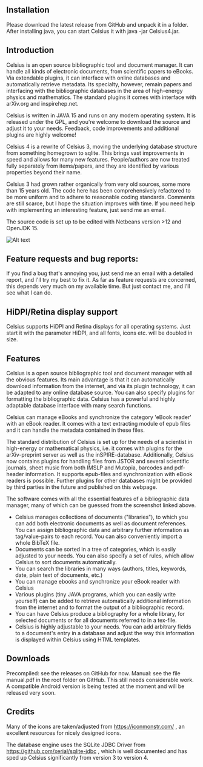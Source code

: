 ## Installation

Please download the latest release from GitHub and unpack it in a folder. After installing java, you can start Celsius it with java -jar Celsius4.jar.

## Introduction

Celsius is an open source bibliographic tool and document manager. It can handle all kinds of electronic documents, from scientific papers to eBooks. Via extendable plugins, it can interface with online databases and automatically retrieve metadata. Its specialty, however, remain papers and interfacing with the bibliographic databases in the area of high-energy physics and mathematics. The standard plugins it comes with interface with arXiv.org and inspirehep.net.

Celsius is written in JAVA 15 and runs on any modern operating system. It is released under the GPL, and you're welcome to download the source and adjust it to your needs. Feedback, code improvements and additional plugins are highly welcome! 

Celsius 4 is a rewrite of Celsius 3, moving the underlying database structure from something homegrown to sqlite. This brings vast improvements in speed and allows for many new features. People/authors are now treated fully separately from items/papers, and they are identified by various properties beyond their name. 

Celsius 3 had grown rather organically from very old sources, some more than 15 years old. The code here has been comprehensively refactored to be more uniform and to adhere to reasonable coding standards. Comments are still scarce, but I hope the situation improves with time. If you need help with implementing an interesting feature, just send me an email.

The source code is set up to be edited with Netbeans version >12 and OpenJDK 15.

![Alt text](http://www.christiansaemann.de/celsius/screenshot1.png "Optional title")

## Feature requests and bug reports:

If you find a bug that's annoying you, just send me an email with a detailed report, and I'll try my best to fix it. As far as feature requests are concerned, this depends very much on my available time. But just contact me, and I'll see what I can do.

## HiDPI/Retina display support

Celsius supports HiDPI and Retina displays for all operating systems. Just start it with the parameter HiDPI, and all fonts, icons etc. will be doubled in size.

## Features

Celsius is a open source bibliographic tool and document manager with all the obvious features. Its main advantage is that it can automatically download information from the internet, and via its plugin technology, it can be adapted to any online database source. You can also specify plugins for formatting the bibliographic data. Celsius has a powerful and highly adaptable database interface with many search functions.

Celsius can manage eBooks and synchronize the category 'eBook reader' with an eBook reader. It comes with a text extracting module of epub files and it can handle the metadata contained in these files.

The standard distribution of Celsius is set up for the needs of a scientist in high-energy or mathematical physics, i.e. it comes with plugins for the arXiv-preprint server as well as the inSPIRE-database. Additionally, Celsius now contains plugins for handling files from JSTOR and several scientific journals, sheet music from both IMSLP and Mutopia, barcodes and pdf-header information. It supports epub-files and synchronization with eBook readers is possible. Further plugins for other databases might be provided by third parties in the future and published on this webpage.

The software comes with all the essential features of a bibliographic data manager, many of which can be guessed from the screenshot linked above.

* Celsius manages collections of documents ("libraries"), to which you can add both electronic documents as well as document references. You can assign bibliographic data and arbitrary further information as tag/value-pairs to each record. You can also conveniently import a whole BibTeX file.
* Documents can be sorted in a tree of categories, which is easily adjusted to your needs. You can also specify a set of rules, which allow Celsius to sort documents automatically.
* You can search the libraries in many ways (authors, titles, keywords, date, plain text of documents, etc.)
* You can manage ebooks and synchronize your eBook reader with Celsius
* Various plugins (tiny JAVA programs, which you can easily write yourself) can be added to retrieve automatically additional information from the internet and to format the output of a bibliographic record.
* You can have Celsius produce a bibliography for a whole library, for selected documents or for all documents referred to in a tex-file.
* Celsius is highly adjustable to your needs. You can add arbitrary fields to a document's entry in a database and adjust the way this information is displayed within Celsius using HTML templates.

## Downloads

Precompiled: see the releases on GitHub for now.
Manual: see the file manual.pdf in the root folder on GitHub. This still needs considerable work.
A compatible Android version is being tested at the moment and will be released very soon.

## Credits

Many of the icons are taken/adjusted from https://iconmonstr.com/ , an excellent resources for nicely designed icons.

The database engine uses the SQLite JDBC Driver from https://github.com/xerial/sqlite-jdbc , which is well documented and has sped up Celsius significantly from version 3 to version 4.
